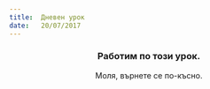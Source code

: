 ```yaml
---
title:  Дневен урок
date:   20/07/2017
---
```


### <center>Работим по този урок.</center>
<center>Моля, върнете се по-късно.</center>